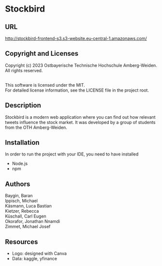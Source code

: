 # Stockbird


## URL
http://stockbird-frontend-s3.s3-website.eu-central-1.amazonaws.com/

## Copyright and Licenses
Copyright (c) 2023 Ostbayerische Technische Hochschule Amberg-Weiden. All rights reserved. <br><br>

This software is licensed under the MIT. <br>
For detailed license information, see the LICENSE file in the project root. <br>

## Description
Stockbird is a modern web application where you can find out how relevant tweets influence the stock market. It was developed by a group of students from the OTH Amberg-Weiden.

## Installation
In order to run the project with your IDE, you need to have installed <br>
- Node.js
- npm

## Authors 
Baygin, Baran <br>
Ippisch, Michael <br>
Käsmann, Luca Bastian <br>
Kietzer, Rebecca <br>
Küschall, Carl Eugen <br>
Okorafor, Jonathan Nnamdi <br>
Zimmet, Michael Josef <br>

## Resources
- Logo: designed with Canva
- Data: kaggle, yfinance